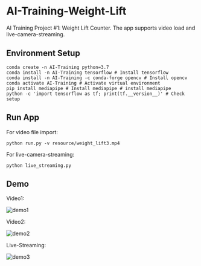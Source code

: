 # AI-Training-Weight-Lift

AI Training Project #1: Weight Lift Counter. The app supports video load and live-camera-streaming. 

## Environment Setup

    conda create -n AI-Training python=3.7 
    conda install -n AI-Training tensorflow # Install tensorflow 
    conda install -n AI-Training -c conda-forge opencv # Install opencv
    conda activate AI-Training # Activate virtual environment
    pip install mediapipe # Install mediapipe # install mediapipe
    python -c 'import tensorflow as tf; print(tf.__version__)' # Check setup

## Run App
   

For video file import:
    
    python run.py -v resource/weight_lift3.mp4
For live-camera-streaming:

    python live_streaming.py

## Demo

Video1:

   ![demo1](https://user-images.githubusercontent.com/13625416/128560715-efa8d10a-57b8-4c55-8d61-2365d552de35.gif)



Video2:


   ![demo2](https://user-images.githubusercontent.com/13625416/128560725-5d787f61-0bb5-4ee0-a4b0-fe66333ef295.gif)


Live-Streaming:


   ![demo3](https://user-images.githubusercontent.com/13625416/128560751-6c760a8a-b717-458b-8c5c-d3ed19b0c9a4.gif)

